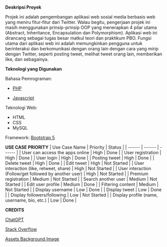 **Deskripsi Proyek**

Projek ini adalah pengembangan aplikasi web sosial media berbasis web yang meniru fitur-fitur dari Twitter. Walau begitu, pengerjaan projek ini masih menggunakan prinsip-prinsip OOP yang menerapkan 4 pilar utama (Abstract, Inheritance, Encapsulation dan Polymorphism). Aplikasi web ini dirancang sebagai tugas besar matkul teori dan praktikum PBO. Fungsi utama dari aplikasi web ini adalah memungkinkan pengguna untuk berinteraksi dan berkomunikasi dengan orang lain dengan cara yang mirip dengan Twitter, seperti posting tweet, melihat tweet orang lain, memberikan like, dan sebagainya.

**Teknologi yang Digunakan**

Bahasa Pemrograman:

- [PHP](https://www.php.net/)

- [Javascript](https://www.javascript.com/)

Teknologi Web:

- HTML
- CSS
- MySQL

Framework:
[Bootstrap 5](https://getbootstrap.com/)

**USE CASE PRIORITY**
| Use Case Name | Priority | Status |
| ------ | ------ | ------ |
| User can access the apps online | High | Done |
| User registration | High | Done |
| User login | High | Done |
| Posting tweet | High | Done |
| Delete tweet | High | Done |
| Edit tweet | High | Not Started |
| User interaction (like, retweet, share) | High | Not Started |
| User interaction (Follow/get followed by another user) | High | Not Started |
| Premium registration | Medium | Not Started |
| Search another user | Medium | Not Started |
| Edit user profile | Medium | Done |
| Filtering content | Medium | Not Started |
| Display username | Low | Done |
| Display tweet | Low | Done |
| Display followers/following | Low | Not Started |
| Display profile (name, username, bio, etc.) | Low | Done |

**CREDITS**

[ChatGPT](https://chat.openai.com/)

[Stack Overflow](https://stackoverflow.com/)

[Assets Background Image](https://www.freepik.com/free-vector/colorful-icons-set-concept_12067937.htm#query=twitter%20background&position=1&from_view=keyword&track=robertav1_2_sidr)

